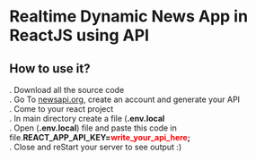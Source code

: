 # Realtime Dynamic News App in ReactJS using API

## How to use it?
. Download all the source code <br />
. Go To <a href="https://newsapi.org/">newsapi.org</a>, create an account and generate your API <br />
. Come to your react project <br />
. In main directory create a file (<strong>.env.local</strong> <br />
. Open (<strong>.env.local</strong>) file and paste this code in file.<strong>REACT_APP_API_KEY=<span style="color: red">write_your_api_here</span>;</strong> <br />
. Close and reStart your server to see output :) <br />

